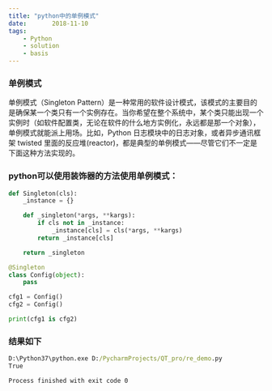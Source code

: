 ```yaml
---
title: "python中的单例模式"
date:       2018-11-10
tags:
	- Python
	- solution
	- basis
---
```


### 单例模式
单例模式（Singleton Pattern）是一种常用的软件设计模式，该模式的主要目的是确保某一个类只有一个实例存在。当你希望在整个系统中，某个类只能出现一个实例时（如软件配置类，无论在软件的什么地方实例化，永远都是那一个对象），单例模式就能派上用场。比如，Python 日志模块中的日志对象，或者异步通讯框架 twisted 里面的反应堆(reactor)，都是典型的单例模式——尽管它们不一定是下面这种方法实现的。

### python可以使用装饰器的方法使用单例模式：

```python
def Singleton(cls):
    _instance = {}

    def _singleton(*args, **kargs):
        if cls not in _instance:
            _instance[cls] = cls(*args, **kargs)
        return _instance[cls]

    return _singleton

@Singleton
class Config(object):
    pass

cfg1 = Config()
cfg2 = Config()

print(cfg1 is cfg2)

```

### 结果如下
```cmd
D:\Python37\python.exe D:/PycharmProjects/QT_pro/re_demo.py
True

Process finished with exit code 0
```